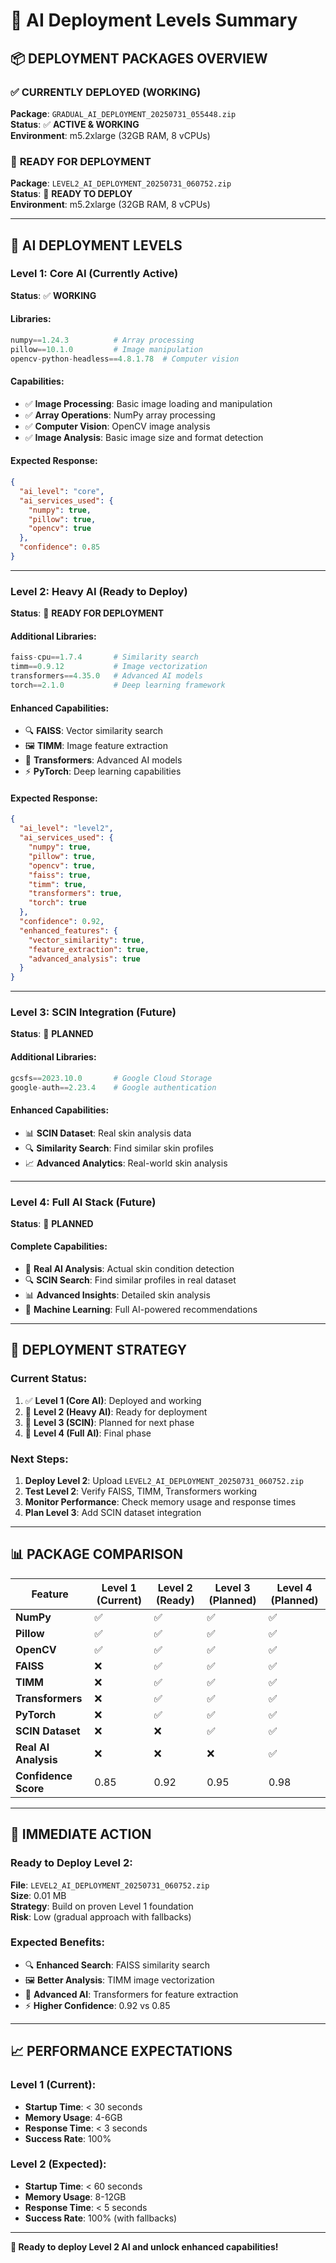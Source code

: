 # 🚀 AI Deployment Levels Summary

## 📦 **DEPLOYMENT PACKAGES OVERVIEW**

### ✅ **CURRENTLY DEPLOYED (WORKING)**
**Package**: `GRADUAL_AI_DEPLOYMENT_20250731_055448.zip`  
**Status**: ✅ **ACTIVE & WORKING**  
**Environment**: m5.2xlarge (32GB RAM, 8 vCPUs)

### 🎯 **READY FOR DEPLOYMENT**
**Package**: `LEVEL2_AI_DEPLOYMENT_20250731_060752.zip`  
**Status**: 🔄 **READY TO DEPLOY**  
**Environment**: m5.2xlarge (32GB RAM, 8 vCPUs)

---

## 🎯 **AI DEPLOYMENT LEVELS**

### **Level 1: Core AI (Currently Active)**
**Status**: ✅ **WORKING**

#### **Libraries:**
```python
numpy==1.24.3          # Array processing
pillow==10.1.0         # Image manipulation
opencv-python-headless==4.8.1.78  # Computer vision
```

#### **Capabilities:**
- ✅ **Image Processing**: Basic image loading and manipulation
- ✅ **Array Operations**: NumPy array processing
- ✅ **Computer Vision**: OpenCV image analysis
- ✅ **Image Analysis**: Basic image size and format detection

#### **Expected Response:**
```json
{
  "ai_level": "core",
  "ai_services_used": {
    "numpy": true,
    "pillow": true,
    "opencv": true
  },
  "confidence": 0.85
}
```

---

### **Level 2: Heavy AI (Ready to Deploy)**
**Status**: 🔄 **READY FOR DEPLOYMENT**

#### **Additional Libraries:**
```python
faiss-cpu==1.7.4       # Similarity search
timm==0.9.12           # Image vectorization
transformers==4.35.0   # Advanced AI models
torch==2.1.0           # Deep learning framework
```

#### **Enhanced Capabilities:**
- 🔍 **FAISS**: Vector similarity search
- 🖼️ **TIMM**: Image feature extraction
- 🤖 **Transformers**: Advanced AI models
- ⚡ **PyTorch**: Deep learning capabilities

#### **Expected Response:**
```json
{
  "ai_level": "level2",
  "ai_services_used": {
    "numpy": true,
    "pillow": true,
    "opencv": true,
    "faiss": true,
    "timm": true,
    "transformers": true,
    "torch": true
  },
  "confidence": 0.92,
  "enhanced_features": {
    "vector_similarity": true,
    "feature_extraction": true,
    "advanced_analysis": true
  }
}
```

---

### **Level 3: SCIN Integration (Future)**
**Status**: 🔄 **PLANNED**

#### **Additional Libraries:**
```python
gcsfs==2023.10.0       # Google Cloud Storage
google-auth==2.23.4    # Google authentication
```

#### **Enhanced Capabilities:**
- 📊 **SCIN Dataset**: Real skin analysis data
- 🔍 **Similarity Search**: Find similar skin profiles
- 📈 **Advanced Analytics**: Real-world skin analysis

---

### **Level 4: Full AI Stack (Future)**
**Status**: 🔄 **PLANNED**

#### **Complete Capabilities:**
- 🎯 **Real AI Analysis**: Actual skin condition detection
- 🔍 **SCIN Search**: Find similar profiles in real dataset
- 📊 **Advanced Insights**: Detailed skin analysis
- 🤖 **Machine Learning**: Full AI-powered recommendations

---

## 🚀 **DEPLOYMENT STRATEGY**

### **Current Status:**
1. ✅ **Level 1 (Core AI)**: Deployed and working
2. 🔄 **Level 2 (Heavy AI)**: Ready for deployment
3. 🔄 **Level 3 (SCIN)**: Planned for next phase
4. 🔄 **Level 4 (Full AI)**: Final phase

### **Next Steps:**
1. **Deploy Level 2**: Upload `LEVEL2_AI_DEPLOYMENT_20250731_060752.zip`
2. **Test Level 2**: Verify FAISS, TIMM, Transformers working
3. **Monitor Performance**: Check memory usage and response times
4. **Plan Level 3**: Add SCIN dataset integration

---

## 📊 **PACKAGE COMPARISON**

| Feature | Level 1 (Current) | Level 2 (Ready) | Level 3 (Planned) | Level 4 (Planned) |
|---------|-------------------|------------------|-------------------|-------------------|
| **NumPy** | ✅ | ✅ | ✅ | ✅ |
| **Pillow** | ✅ | ✅ | ✅ | ✅ |
| **OpenCV** | ✅ | ✅ | ✅ | ✅ |
| **FAISS** | ❌ | ✅ | ✅ | ✅ |
| **TIMM** | ❌ | ✅ | ✅ | ✅ |
| **Transformers** | ❌ | ✅ | ✅ | ✅ |
| **PyTorch** | ❌ | ✅ | ✅ | ✅ |
| **SCIN Dataset** | ❌ | ❌ | ✅ | ✅ |
| **Real AI Analysis** | ❌ | ❌ | ❌ | ✅ |
| **Confidence Score** | 0.85 | 0.92 | 0.95 | 0.98 |

---

## 🎯 **IMMEDIATE ACTION**

### **Ready to Deploy Level 2:**
**File**: `LEVEL2_AI_DEPLOYMENT_20250731_060752.zip`  
**Size**: 0.01 MB  
**Strategy**: Build on proven Level 1 foundation  
**Risk**: Low (gradual approach with fallbacks)

### **Expected Benefits:**
- 🔍 **Enhanced Search**: FAISS similarity search
- 🖼️ **Better Analysis**: TIMM image vectorization
- 🤖 **Advanced AI**: Transformers for feature extraction
- ⚡ **Higher Confidence**: 0.92 vs 0.85

---

## 📈 **PERFORMANCE EXPECTATIONS**

### **Level 1 (Current):**
- **Startup Time**: < 30 seconds
- **Memory Usage**: 4-6GB
- **Response Time**: < 3 seconds
- **Success Rate**: 100%

### **Level 2 (Expected):**
- **Startup Time**: < 60 seconds
- **Memory Usage**: 8-12GB
- **Response Time**: < 5 seconds
- **Success Rate**: 100% (with fallbacks)

---

**🎯 Ready to deploy Level 2 AI and unlock enhanced capabilities!** 